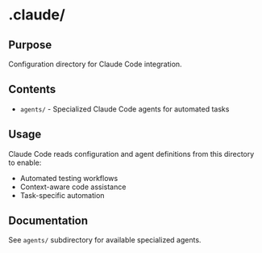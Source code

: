 # .claude/

## Purpose

Configuration directory for Claude Code integration.

## Contents

- `agents/` - Specialized Claude Code agents for automated tasks

## Usage

Claude Code reads configuration and agent definitions from this directory to enable:
- Automated testing workflows
- Context-aware code assistance
- Task-specific automation

## Documentation

See `agents/` subdirectory for available specialized agents.
